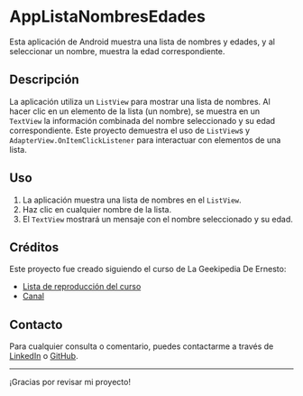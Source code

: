 # AppListaNombresEdades

Esta aplicación de Android muestra una lista de nombres y edades, y al seleccionar un nombre, muestra la edad correspondiente.

## Descripción

La aplicación utiliza un `ListView` para mostrar una lista de nombres. Al hacer clic en un elemento de la lista (un nombre), se muestra en un `TextView` la información combinada del nombre seleccionado y su edad correspondiente.  Este proyecto demuestra el uso de `ListView`s y `AdapterView.OnItemClickListener` para interactuar con elementos de una lista.

## Uso

1.  La aplicación muestra una lista de nombres en el `ListView`.
2.  Haz clic en cualquier nombre de la lista.
3.  El `TextView` mostrará un mensaje con el nombre seleccionado y su edad.

## Créditos

Este proyecto fue creado siguiendo el curso de La Geekipedia De Ernesto:

*   [Lista de reproducción del curso](https://www.youtube.com/playlist?list=PLyvsggKtwbLX06iMtXnRGX5lyjiiMaT2y)
*   [Canal](https://www.youtube.com/@LaGeekipediaDeErnesto)

## Contacto

Para cualquier consulta o comentario, puedes contactarme a través de [LinkedIn](https://www.linkedin.com/in/nkaminski-profile/) o [GitHub](https://github.com/N-Kaminski).

---

¡Gracias por revisar mi proyecto!